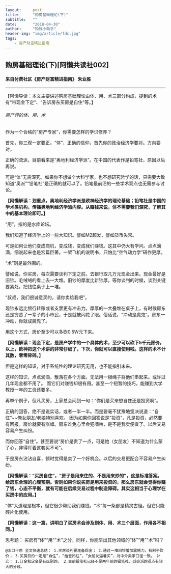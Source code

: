 ```yaml
---
layout:     post
title:      "购房基础理论(下)"
subtitle:   ""
date:       "2018-04-30"
author:     "矩阵小助手"
header-img: "img/article/fdc.jpg"
tags:
    - 房产财富精进指南
---
```

## 购房基础理论(下)[阿懒共读社002]
#### 来自付费社区《房产财富精进指南》 朱业胜

-------

【阿懒导读：本文主要讲述购房基础理论由体、用、术三部分构成，提到的术有“带现金下定”、“告诉房东买房是自住”等。】

###### 房产界的体、用、术
作为一个合格的“房产专家”，你需要怎样的学识修养？

首先，你三观一定要正。“体”，正确的信仰，首先你的政治经济学要对。方向要对。

正确的流派，目前看来是“奥地利经济学派”。在中国的代表作是铅笔社，原因以后再说。

可是“体”无需深究。如果你不想做个大科学家，也不想研究哲学的话，只需要大致知道“奥派”“铅笔社”是正确的就可以了。铅笔最前沿的一些学术观点也无需参与讨论。

**【阿懒解读：划重点，奥地利经济学派是欧神经济学的理论基础；铅笔社是中国的学术类机构，传播奥地利经济学派内容。从赚钱来说，体不需要我们深究，了解其中的基本理论即可。】**

“用”，指的是水库论坛。

我们知道了经济学上的一些大知识。譬如M2超发，譬如货币失常。

可是如何让他们变成商机，变成钱，变成我们赚钱。这其中仍大有学问。点点滴滴，细说起来也是宏篇巨著。一架飞机的说明书，只怕比“空气动力学”研作更厚。

“术”则是最外围的。

譬如说，你买房，每次需要谈判下定之前。去银行取几万元现金出来。现金最好是旧钞。毛绒绒的看上去一大堆。旧钞的厚度比新钞厚。等你谈判的时候，谈到关键要紧处，把钱往桌子上一堆。

“叔叔，我们很诚意买的。请你卖给我吧”。

现钞永远比银行转账或者支票更有冲击力。厚厚的一大叠堆在桌子上，有时候房东还是穷苦了一辈子的小市民，于是就被闪花了眼。俗话说，“冲动是魔鬼”。房东一冲动，你就成魔鬼了。

用这个方式，房价至少可以多砍0.5W元下来。

**【阿懒解读：现金下定，是房产学中的一个具体的术，至少可以砍下5千元房价。以上，欧神把这个术讲的非常仔细了，下次，你就可以直接使用啦。这样的术不计其数，零零碎碎。】**

但是这样的知识，对于系统性的理论研究无用，也不能指引未来。

这样的知识，点点滴滴，散落在各个方面。无法用一根绳子将他们串起来。或许过几年现金都不用了。
而它们对赚钱却很有用。甚至一个短暂的技巧，能赚到大学教授一年的工资还要多。

再举个例子，但凡买房，上家总会问到一句：“你们是买来想自住还是投资啊”。

正确的回答，绝不是说实话，或者一半一半。而是要毫不犹豫地坚决说道：“自住”~~俺女朋友/老娘特别喜欢。
因为如果你回答说是“投资”，凡是投资，必然要有回报。房价就要有涨幅。房东难免心里会犯嘀咕，是不是我卖便宜了。以后交易容易产生纠纷。

而你回答“自住”。甚至要说“房价是贵了一点，可是她（女朋友）不知道为什么蒙了心，非得盯着这套买不可”。

于是房东沾沾自喜，顿时觉得是卖了一个好机会。以后的交易更配合不容易产生纠纷。

**【阿懒解读：“买房自住”，“房子是用来住的、不是用来炒的”，这是标准答案。给房东合理的心理预期。否则如果你说买房是用来投资的，那么房东就会觉得你赚了钱，心态不平衡，就有可能在后续交易过程中制造障碍。其实这相当于心理学在买房中的应用。】**

“体”大道理是根本，但它很少帮助我们赚钱。“术”每一条都是精灵古怪。但它只能碎片化使用。

**【阿懒解读：这一篇，讲明白了买房术会涉及到体、用、术三个层面，作用各不相同。】**

思考题：
买房有“体”“用”“术”之分，同样，你能举出其他领域的“体”“用”“术”吗？

```
@水口十原 全文快速总结： 1.买房谈判要准备现金； 2.通过一堆旧钞增加震撼力，有利于砍价； 3.买房目的一定是“自住”，“给爸妈住”，“女朋友逼着买”，对中介卖家口径一致。 补充： 1.订金和定金是有区别的。 2.目前铅笔社已经不是两年前的铅笔社，怼奥派的观点有较大的分歧。
```





